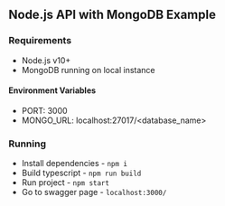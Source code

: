 ## Node.js API with MongoDB Example

### Requirements

- Node.js v10+
- MongoDB running on local instance

#### Environment Variables

- PORT: 3000
- MONGO_URL: localhost:27017/<database_name>

### Running

- Install dependencies - `npm i`
- Build typescript - `npm run build`
- Run project - `npm start`
- Go to swagger page - `localhost:3000/`